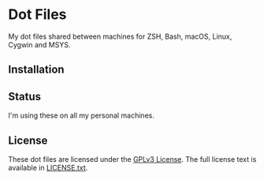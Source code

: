 # Dot Files
My dot files shared between machines for ZSH, Bash, macOS, Linux, Cygwin and MSYS.

## Installation

## Status
I'm using these on all my personal machines.

## License
These dot files are licensed under the [GPLv3 License](https://en.wikipedia.org/wiki/GNU_General_Public_License).
The full license text is available in [LICENSE.txt](https://github.com/MikeMcQuaid/dotfiles/blob/master/LICENSE.txt).
